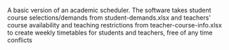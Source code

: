 A basic version of an academic scheduler. The software takes student course selections/demands from student-demands.xlsx and teachers' course availability and teaching restrictions from teacher-course-info.xlsx to create weekly timetables for students and teachers, free of any time conflicts
